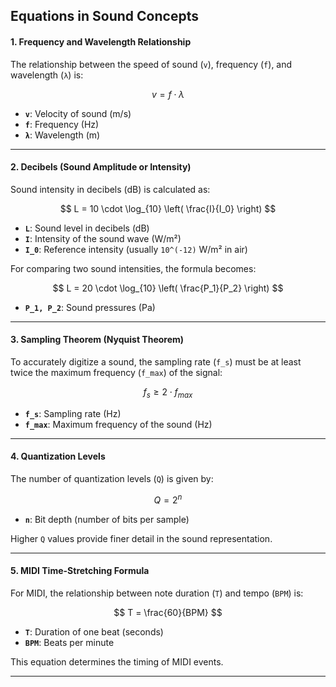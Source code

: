 ## **Equations in Sound Concepts**

#### **1. Frequency and Wavelength Relationship**  
The relationship between the speed of sound (`v`), frequency (`f`), and wavelength (`λ`) is:  

$$  
v = f \cdot \lambda  
$$  

- **`v`**: Velocity of sound (m/s)  
- **`f`**: Frequency (Hz)  
- **`λ`**: Wavelength (m)

---

#### **2. Decibels (Sound Amplitude or Intensity)**  
Sound intensity in decibels (dB) is calculated as:  

$$  
L = 10 \cdot \log_{10} \left( \frac{I}{I_0} \right)  
$$  

- **`L`**: Sound level in decibels (dB)  
- **`I`**: Intensity of the sound wave (W/m²)  
- **`I_0`**: Reference intensity (usually `10^(-12)` W/m² in air)  

For comparing two sound intensities, the formula becomes:  

$$  
L = 20 \cdot \log_{10} \left( \frac{P_1}{P_2} \right)  
$$  

- **`P_1, P_2`**: Sound pressures (Pa)

---

#### **3. Sampling Theorem (Nyquist Theorem)**  
To accurately digitize a sound, the sampling rate (`f_s`) must be at least twice the maximum frequency (`f_max`) of the signal:  

$$  
f_s \geq 2 \cdot f_{max}  
$$  

- **`f_s`**: Sampling rate (Hz)  
- **`f_max`**: Maximum frequency of the sound (Hz)  

---

#### **4. Quantization Levels**  
The number of quantization levels (`Q`) is given by:  

$$  
Q = 2^n  
$$  

- **`n`**: Bit depth (number of bits per sample)  

Higher `Q` values provide finer detail in the sound representation.

---

#### **5. MIDI Time-Stretching Formula**  
For MIDI, the relationship between note duration (`T`) and tempo (`BPM`) is:  

$$  
T = \frac{60}{BPM}  
$$  

- **`T`**: Duration of one beat (seconds)  
- **`BPM`**: Beats per minute  

This equation determines the timing of MIDI events.

---
